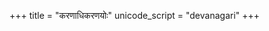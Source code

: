 +++
title = "करणाधिकरणयोः"
unicode_script = "devanagari"
+++

<div class="spreadsheet" src="../karaNAdhikaraNayoH.toml"> </div>  

